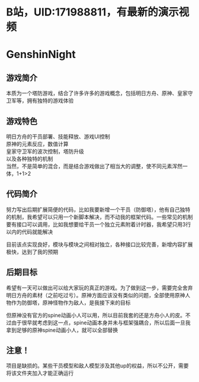 # B站，UID:171988811，有最新的演示视频
# GenshinNight
## 游戏简介
本质为一个塔防游戏，结合了许多许多的游戏概念，包括明日方舟、原神、皇家守卫军等，拥有独特的游戏体验
## 游戏特色
明日方舟的干员部署、技能释放、游戏UI控制  
原神的元素反应，数值计算  
皇家守卫军的波次控制，塔防升级  
以及各种独特的机制  
当然，不是简单的混合，而是结合游戏做出了相当大的调整，使不同元素浑然一体，1+1>2  
## 代码简介
努力写出后期扩展简便的代码，比如我要新增一个干员（防御塔），他有自己独特的机制，我希望可以只用一个新脚本解决，而不动我的框架代码。一些常见的机制要有接口可以调用，比如我想要给干员一个独立元素附着计时器，我希望只用3行以内的代码就能解决  
  
目前该点实现良好，模块与模块之间相对独立，各种接口比较完善，新增内容扩展极快，达到了我的预期  
## 后期目标
希望有一天可以做出可以给大家玩的真正的游戏。为了做到这一步，需要完全舍弃明日方舟的素材（之前吃过亏）。原神方面应该没有类似的问题，全部使用原神人物作为防御塔，原神怪物作为敌人，是我接下来的目标  
  
但原神没有官方的spine动画小人可以用，所以目前我套的还是方舟小人的皮。不过由于很早就考虑到这一点，spine动画本身并未与框架强耦合，所以后面一旦我拿到足够的原神spine动画小人，就可以全部替换

## 注意！  
项目是缺损的。某些干员模型和敌人模型涉及其他up的权益，所以不公开，需要将该文件夹加入才能正确运行

